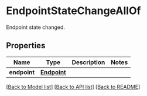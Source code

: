 # EndpointStateChangeAllOf

Endpoint state changed.
## Properties
Name | Type | Description | Notes
------------ | ------------- | ------------- | -------------
**endpoint** | [**Endpoint**](Endpoint.md) |  |

[[Back to Model list]](../README.md#documentation-for-models) [[Back to API list]](../README.md#documentation-for-api-endpoints) [[Back to README]](../README.md)
